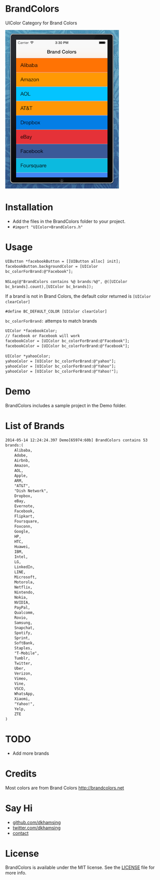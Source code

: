 BrandColors
===========

UIColor Category for Brand Colors

![](Assets/screenshot.png)

# Installation
- Add the files in the BrandColors folder to your project.
- `#import "UIColor+BrandColors.h"`

# Usage
``` 
UIButton *facebookButton = [[UIButton alloc] init];
facebookButton.backgroundColor = [UIColor bc_colorForBrand:@"Facebook"]; 

NSLog(@"BrandColors contains %@ brands:%@", @([UIColor bc_brands].count),[UIColor bc_brands]);
```

If a brand is not in Brand Colors, the default color returned is `[UIColor clearColor]`
```
#define BC_DEFAULT_COLOR [UIColor clearColor]
```

`bc_colorForBrand:` attemps to match brands

``` 
UIColor *facebookColor;
// facebook or Facebook will work
facebookColor = [UIColor bc_colorForBrand:@"Facebook"]; 
facebookColor = [UIColor bc_colorForBrand:@"facebook"]; 

UIColor *yahooColor;
yahooColor = [UIColor bc_colorForBrand:@"yahoo"]; 
yahooColor = [UIColor bc_colorForBrand:@"Yahoo"]; 
yahooColor = [UIColor bc_colorForBrand:@"Yahoo!"]; 
```

# Demo
BrandColors includes a sample project in the Demo folder.

# List of Brands
```
2014-05-14 12:24:24.397 Demo[65974:60b] BrandColors contains 53 brands:(
    Alibaba,
    Adobe,
    Airbnb,
    Amazon,
    AOL,
    Apple,
    ARM,
    "AT&T",
    "Dish Network",
    Dropbox,
    eBay,
    Evernote,
    Facebook,
    Flipkart,
    Foursquare,
    Foxconn,
    Google,
    HP,
    HTC,
    Huawei,
    IBM,
    Intel,
    LG,
    LinkedIn,
    LINE,
    Microsoft,
    Motorola,
    Netflix,
    Nintendo,
    Nokia,
    NVIDIA,
    PayPal,
    Qualcomm,
    Rovio,
    Samsung,
    Snapchat,
    Spotify,
    Sprint,
    SoftBank,
    Staples,
    "T-Mobile",
    Tumblr,
    Twitter,
    Uber,
    Verizon,
    Vimeo,
    Vine,
    VSCO,
    WhatsApp,
    Xiaomi,
    "Yahoo!",
    Yelp,
    ZTE
)
```

# TODO
- Add more brands

# Credits
Most colors are from Brand Colors http://brandcolors.net

# Say Hi
- [github.com/dkhamsing](https://github.com/dkhamsing)
- [twitter.com/dkhamsing](https://twitter.com/dkhamsing)
- [contact](http://dkhamsing.tumblr.com/ask)

# License
BrandColors is available under the MIT license. See the [LICENSE](LICENSE) file for more info.
